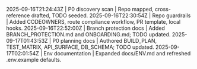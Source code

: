 2025-09-16T21:24:43Z | P0 discovery scan | Repo mapped, cross-reference drafted, TODO seeded.
2025-09-16T22:30:54Z | Repo guardrails | Added CODEOWNERS, route compliance workflow, PR template, local hooks.
2025-09-16T22:52:00Z | Branch protection docs | Added BRANCH_PROTECTION.md and ONBOARDING.md; TODO updated.
2025-09-17T01:43:53Z | P0 planning docs | Authored BUILD_PLAN, TEST_MATRIX, API_SURFACE, DB_SCHEMA; TODO updated.
2025-09-17T02:01:54Z | Env documentation | Expanded docs/ENV.md and refreshed .env.example defaults.
